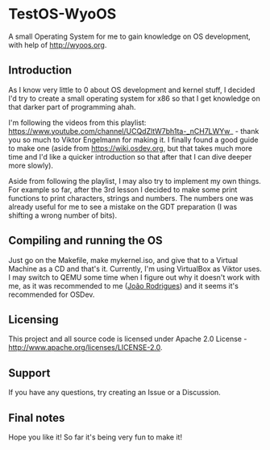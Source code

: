 # TestOS-WyoOS
A small Operating System for me to gain knowledge on OS development, with help of http://wyoos.org.

## Introduction
As I know very little to 0 about OS development and kernel stuff, I decided I'd try to create a small operating system for x86 so that I get knowledge on that darker part of programming ahah.

I'm following the videos from this playlist: https://www.youtube.com/channel/UCQdZltW7bh1ta-_nCH7LWYw_ - thank you so much to Viktor Engelmann for making it. I finally found a good guide to make one (aside from https://wiki.osdev.org, but that takes much more time and I'd like a quicker introduction so that after that I can dive deeper more slowly).

Aside from following the playlist, I may also try to implement my own things. For example so far, after the 3rd lesson I decided to make some print functions to print characters, strings and numbers. The numbers one was already useful for me to see a mistake on the GDT preparation (I was shifting a wrong number of bits).

## Compiling and running the OS
Just go on the Makefile, make mykernel.iso, and give that to a Virtual Machine as a CD and that's it. Currently, I'm using VirtualBox as Viktor uses. I may switch to QEMU some time when I figure out why it doesn't work with me, as it was recommended to me ([João Rodrigues](https://github.com/Joao-Ex-Machina)) and it seems it's recommended for OSDev.

## Licensing
This project and all source code is licensed under Apache 2.0 License - http://www.apache.org/licenses/LICENSE-2.0.

## Support
If you have any questions, try creating an Issue or a Discussion.

## Final notes
Hope you like it! So far it's being very fun to make it!
